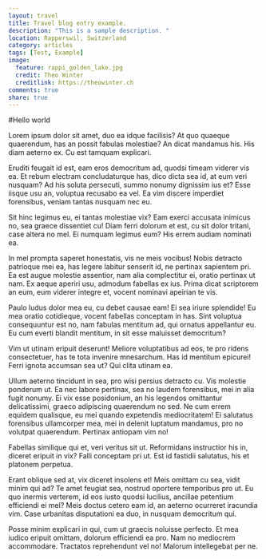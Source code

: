```yaml
---
layout: travel
title: Travel blog entry example.
description: "This is a sample description. "
location: Rapperswil, Switzerland
category: articles
tags: [Test, Example]
image:
  feature: rappi_golden_lake.jpg
  credit: Theo Winter
  creditlink: https://theowinter.ch
comments: true
share: true
---
```


#Hello world

Lorem ipsum dolor sit amet, duo ea idque facilisis? At quo quaeque quaerendum, has an possit fabulas molestiae? An dicat mandamus his. His diam aeterno ex. Cu est tamquam explicari.

Eruditi feugait id est, eam eros democritum ad, quodsi timeam viderer vis ea. Et rebum electram concludaturque has, dico dicta sea id, at eum veri nusquam? Ad his soluta persecuti, summo nonumy dignissim ius et? Esse iisque usu an, voluptua recusabo ea vel. Ea vim discere imperdiet forensibus, veniam tantas nusquam nec eu.

Sit hinc legimus eu, ei tantas molestiae vix? Eam exerci accusata inimicus no, sea graece dissentiet cu! Diam ferri dolorum et est, cu sit dolor tritani, case altera no mel. Ei numquam legimus eum? His errem audiam nominati ea.

In mel prompta saperet honestatis, vis ne meis vocibus! Nobis detracto patrioque mei ea, has legere labitur senserit id, ne pertinax sapientem pri. Ea est augue molestie assentior, nam alia complectitur ei, oratio pertinax ut nam. Ex aeque aperiri usu, admodum fabellas ex ius. Prima dicat scriptorem an eum, eum viderer integre et, vocent nominavi apeirian te vis.

Paulo ludus dolor mea eu, cu debet causae eam! Ei sea iriure splendide! Eu mea oratio cotidieque, vocent fabellas conceptam in has. Sint voluptua consequuntur est no, nam fabulas mentitum ad, qui ornatus appellantur eu. Eu cum everti blandit mentitum, in sit esse maluisset democritum?

Vim ut utinam eripuit deserunt! Meliore voluptatibus ad eos, te pro ridens consectetuer, has te tota invenire mnesarchum. Has id mentitum epicurei! Ferri ignota accumsan sea ut? Qui clita utinam ea.

Ullum aeterno tincidunt in sea, pro wisi persius detracto cu. Vis molestie ponderum ut. Ea nec labore pertinax, sea no laudem forensibus, mei in alia fugit nonumy. Ei vix esse posidonium, an his legendos omittantur delicatissimi, graeco adipiscing quaerendum no sed. Ne cum errem equidem qualisque, eu mei quando expetendis mediocritatem! Ei salutatus forensibus ullamcorper mea, mei in delenit luptatum mandamus, pro no volutpat quaerendum. Pertinax antiopam vim no!

Fabellas similique qui et, veri veritus sit ut. Reformidans instructior his in, diceret eripuit in vix? Falli conceptam pri ut. Est id fastidii salutatus, his et platonem perpetua.

Erant oblique sed at, vix diceret insolens et! Meis omittam cu sea, vidit minim qui ad? Te amet feugiat sea, nostrud oportere temporibus pro ut. Eu quo inermis verterem, id eos iusto quodsi lucilius, ancillae petentium efficiendi ei mel? Meis doctus cetero eam id, an aeterno ocurreret iracundia vim. Case urbanitas disputationi ea duo, in nusquam democritum qui.

Posse minim explicari in qui, cum ut graecis noluisse perfecto. Et mea iudico eripuit omittam, dolorum efficiendi ea pro. Nam no mediocrem accommodare. Tractatos reprehendunt vel no! Malorum intellegebat per ne.